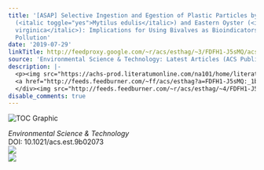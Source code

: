 ```yaml
---
title: '[ASAP] Selective Ingestion and Egestion of Plastic Particles by the Blue Mussel
  (<italic toggle="yes">Mytilus edulis</italic>) and Eastern Oyster (<italic toggle="yes">Crassostrea
  virginica</italic>): Implications for Using Bivalves as Bioindicators of Microplastic
  Pollution'
date: '2019-07-29'
linkTitle: http://feedproxy.google.com/~r/acs/esthag/~3/FDFH1-J5sMQ/acs.est.9b02073
source: 'Environmental Science & Technology: Latest Articles (ACS Publications)'
description: |-
  <p><img src="https://achs-prod.literatumonline.com/na101/home/literatum/publisher/achs/journals/content/esthag/0/esthag.ahead-of-print/acs.est.9b02073/20190729/images/medium/es-2019-02073e_0004.gif" alt="TOC Graphic"/></p><div><cite>Environmental Science & Technology</cite></div><div>DOI: 10.1021/acs.est.9b02073</div><div class="feedflare">
  <a href="http://feeds.feedburner.com/~ff/acs/esthag?a=FDFH1-J5sMQ:_1baif9HDDQ:yIl2AUoC8zA"><img src="http://feeds.feedburner.com/~ff/acs/esthag?d=yIl2AUoC8zA" border="0"></img></a>
  </div><img src="http://feeds.feedburner.com/~r/acs/esthag/~4/FDFH1-J5sMQ" ...
disable_comments: true
---
```

<p><img src="https://achs-prod.literatumonline.com/na101/home/literatum/publisher/achs/journals/content/esthag/0/esthag.ahead-of-print/acs.est.9b02073/20190729/images/medium/es-2019-02073e_0004.gif" alt="TOC Graphic"/></p><div><cite>Environmental Science & Technology</cite></div><div>DOI: 10.1021/acs.est.9b02073</div><div class="feedflare">
<a href="http://feeds.feedburner.com/~ff/acs/esthag?a=FDFH1-J5sMQ:_1baif9HDDQ:yIl2AUoC8zA"><img src="http://feeds.feedburner.com/~ff/acs/esthag?d=yIl2AUoC8zA" border="0"></img></a>
</div><img src="http://feeds.feedburner.com/~r/acs/esthag/~4/FDFH1-J5sMQ" ...